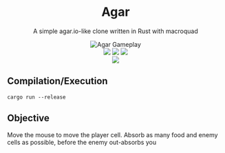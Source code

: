 <div align="center">
<h1>Agar</h1>
<p>A simple agar.io-like clone written in Rust with macroquad</p>
<img src="agar.gif" alt="Agar Gameplay">
<br/>
<a href='#'><img src="https://img.shields.io/badge/Made%20with-Rust-&?style=flat-square&labelColor=232329&color=db5025&logo=rust"/></a>
<a href='#'><img src="https://img.shields.io/badge/Maintained%3F-Yes-green.svg?style=flat-square&labelColor=232329&color=5277C3"></img></a>
<a href='#'><img src="https://img.shields.io/github/size/wick3dr0se/agar/src/main.rs?branch=main&color=%231DBF73&label=Size&logo=files&logoColor=%231DBF73&style=flat-square&labelColor=232329"/></a>
<br/>
<a href="https://opensourceforce.net/discord">
<img src="https://discordapp.com/api/guilds/913584348937207839/widget.png?style=shield"/></a>
</div>

## Compilation/Execution
`cargo run --release`

## Objective
Move the mouse to move the player cell. Absorb as many food and enemy cells as possible, before the enemy out-absorbs you
